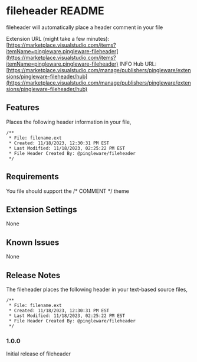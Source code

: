 # fileheader README

fileheader will automatically place a header comment in your file

Extension URL (might take a few minutes): [https://marketplace.visualstudio.com/items?itemName=pingleware.pingleware-fileheader](https://marketplace.visualstudio.com/items?itemName=pingleware.pingleware-fileheader)
INFO  Hub URL: [https://marketplace.visualstudio.com/manage/publishers/pingleware/extensions/pingleware-fileheader/hub](https://marketplace.visualstudio.com/manage/publishers/pingleware/extensions/pingleware-fileheader/hub)

## Features

Places the following header information in your file,

```
/**
 * File: filename.ext
 * Created: 11/18/2023, 12:30:31 PM EST
 * Last Modified: 11/18/2023, 02:25:22 PM EST
 * File Header Created By: @pingleware/fileheader
 */

```

## Requirements

You file should support the /* COMMENT */ theme

## Extension Settings

None

## Known Issues

None

## Release Notes

The fileheader places the following header in your text-based source files,

```
/**
 * File: filename.ext
 * Created: 11/18/2023, 12:30:31 PM EST
 * Last Modified: 11/18/2023, 02:25:22 PM EST
 * File Header Created By: @pingleware/fileheader
 */

```

### 1.0.0

Initial release of fileheader
